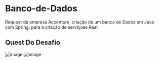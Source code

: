 # Banco-de-Dados
Request da empresa Accenture, criação de um banco de Dados  em Java com Spring, para a criação de serviçoes Rest

## Quest Do Desafio
![image](https://user-images.githubusercontent.com/96848397/221363902-f7d598b3-f5c2-4323-a981-5bc9549a886e.png)
![image](https://user-images.githubusercontent.com/96848397/221363975-85622c93-14ea-4454-9f36-c6eee76d749d.png)

